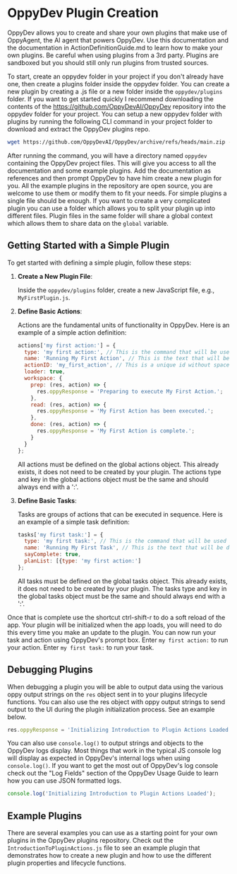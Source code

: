# OppyDev Plugin Creation

OppyDev allows you to create and share your own plugins that make use of OppyAgent, the AI agent that powers OppyDev. Use this documentation and the documentation in ActionDefinitionGuide.md to learn how to make your own plugins. Be careful when using plugins from a 3rd party. Plugins are sandboxed but you should still only run plugins from trusted sources.

To start, create an oppydev folder in your project if you don't already have one, then create a plugins folder inside the oppydev folder. You can create a new plugin by creating a .js file or a new folder inside the `oppydev/plugins` folder. If you want to get started quickly I recommend downloading the contents of the https://github.com/OppyDevAI/OppyDev repository into the oppydev folder for your project. You can setup a new oppydev folder with plugins by running the following CLI command in your project folder to download and extract the OppyDev plugins repo.
```sh
wget https://github.com/OppyDevAI/OppyDev/archive/refs/heads/main.zip -O OppyDev-main.zip && unzip OppyDev-main.zip && mv OppyDev-main oppydev && rm OppyDev-main.zip
```
After running the command, you will have a directory named `oppydev` containing the OppyDev project files. This will give you access to all the documentation and some example plugins. Add the documentation as references and then prompt OppyDev to have him create a new plugin for you. All the example plugins in the repository are open source, you are welcome to use them or modify them to fit your needs. For simple plugins a single file should be enough. If you want to create a very complicated plugin you can use a folder which allows you to split your plugin up into different files. Plugin files in the same folder will share a global context which allows them to share data on the `global` variable.

## Getting Started with a Simple Plugin

To get started with defining a simple plugin, follow these steps:

1. **Create a New Plugin File**:
   
   Inside the `oppydev/plugins` folder, create a new JavaScript file, e.g., `MyFirstPlugin.js`.

2. **Define Basic Actions**:

   Actions are the fundamental units of functionality in OppyDev. Here is an example of a simple action definition:
   ```javascript
   actions['my first action:'] = {
     type: 'my first action:', // This is the command that will be used in the prompt box to trigger your action
     name: 'Running My First Action', // This is the text that will be displayed to the user when your action is triggered
     actionID: 'my_first_action', // This is a unique id without spaces or reserved characters that identifies your action
     loader: true,
     workspace: {
       prep: (res, action) => {
         res.oppyResponse = 'Preparing to execute My First Action.';
       },
       read: (res, action) => {
         res.oppyResponse = 'My First Action has been executed.';
       },
       done: (res, action) => {
         res.oppyResponse = 'My First Action is complete.';
       }
     }
   };
   ```
   All actions must be defined on the global actions object. This already exists, it does not need to be created by your plugin. The actions type and key in the global actions object must be the same and should always end with a ':'.

3. **Define Basic Tasks**:
   
   Tasks are groups of actions that can be executed in sequence. Here is an example of a simple task definition:
   ```javascript
   tasks['my first task:'] = {
     type: 'my first task:', // This is the command that will be used in the prompt box to trigger your task
     name: 'Running My First Task', // This is the text that will be displayed to the user when your task is triggered
     sayComplete: true,
     planList: [{type: 'my first action:']
   };
   ```
   All tasks must be defined on the global tasks object. This already exists, it does not need to be created by your plugin. The tasks type and key in the global tasks object must be the same and should always end with a ':'.

Once that is complete use the shortcut ctrl-shift-r to do a soft reload of the app. Your plugin will be initialized when the app loads, you will need to do this every time you make an update to the plugin. You can now run your task and action using OppyDev's prompt box. Enter `my first action:` to run your action. Enter `my first task:` to run your task.

## Debugging Plugins

When debugging a plugin you will be able to output data using the various oppy output strings on the `res` object sent in to your plugins lifecycle functions. You can also use the res object with oppy output strings to send output to the UI during the plugin initialization process. See an example below.
``` javascript
res.oppyResponse = 'Initializing Introduction to Plugin Actions Loaded';
```

You can also use `console.log()` to output strings and objects to the OppyDev logs display. Most things that work in the typical JS console log will display as expected in OppyDev's internal logs when using `console.log()`. If you want to get the most out of OppyDev's log console check out the "Log Fields" section of the OppyDev Usage Guide to learn how you can use JSON formatted logs.
``` javascript
console.log('Initializing Introduction to Plugin Actions Loaded');
```

## Example Plugins

There are several examples you can use as a starting point for your own plugins in the OppyDev plugins repository. Check out the `IntroductionToPluginActions.js` file to see an example plugin that demonstrates how to create a new plugin and how to use the different plugin properties and lifecycle functions.